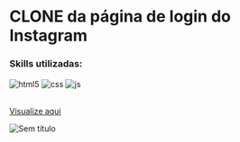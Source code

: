 # CLONE da página de login do Instagram

### Skills utilizadas:

<div style="display: inline_block">
  <img align="center" alt="html5" src="https://img.shields.io/badge/HTML5-E34F26?style=for-the-badge&logo=html5&logoColor=white" />
  <img align="center" alt="css" src="https://img.shields.io/badge/CSS3-1572B6?style=for-the-badge&logo=css3&logoColor=white" />
  <img align="center" alt="js" src="https://img.shields.io/badge/JavaScript-F7DF1E?style=for-the-badge&logo=javascript&logoColor=black" />
  <br><br>
</div>

<a  href="https://filipecalm.github.io/instagram-page/" target="_blank">Visualize aqui</a>


![Sem título](https://user-images.githubusercontent.com/103292859/189257658-d33c351b-dd93-446c-8815-e2bf9f652537.png)

